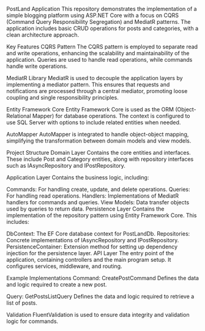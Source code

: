 PostLand Application
This repository demonstrates the implementation of a simple blogging platform using ASP.NET Core with a focus on CQRS (Command Query Responsibility Segregation) and MediatR patterns. The application includes basic CRUD operations for posts and categories, with a clean architecture approach.

Key Features
CQRS Pattern
The CQRS pattern is employed to separate read and write operations, enhancing the scalability and maintainability of the application. Queries are used to handle read operations, while commands handle write operations.

MediatR Library
MediatR is used to decouple the application layers by implementing a mediator pattern. This ensures that requests and notifications are processed through a central mediator, promoting loose coupling and single responsibility principles.

Entity Framework Core
Entity Framework Core is used as the ORM (Object-Relational Mapper) for database operations. The context is configured to use SQL Server with options to include related entities when needed.

AutoMapper
AutoMapper is integrated to handle object-object mapping, simplifying the transformation between domain models and view models.

Project Structure
Domain Layer
Contains the core entities and interfaces. These include Post and Category entities, along with repository interfaces such as IAsyncRepository and IPostRepository.

Application Layer
Contains the business logic, including:

Commands: For handling create, update, and delete operations.
Queries: For handling read operations.
Handlers: Implementations of MediatR handlers for commands and queries.
View Models: Data transfer objects used by queries to return data.
Persistence Layer
Contains the implementation of the repository pattern using Entity Framework Core. This includes:

DbContext: The EF Core database context for PostLandDb.
Repositories: Concrete implementations of IAsyncRepository and IPostRepository.
PersistenceContainer: Extension method for setting up dependency injection for the persistence layer.
API Layer
The entry point of the application, containing controllers and the main program setup. It configures services, middleware, and routing.

Example Implementations
Command: CreatePostCommand
Defines the data and logic required to create a new post.

Query: GetPostsListQuery
Defines the data and logic required to retrieve a list of posts.

Validation
FluentValidation is used to ensure data integrity and validation logic for commands.



